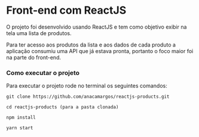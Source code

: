 # Front-end com ReactJS

O projeto foi desenvolvido usando ReactJS e tem como objetivo exibir na tela uma lista de produtos.

Para ter acesso aos produtos da lista e aos dados de cada produto a aplicação consumiu uma API que já estava pronta, portanto o foco maior foi na parte do front-end.

### Como executar o projeto

Para executar o projeto rode no terminal os seguintes comandos:

````
git clone https://github.com/anacamargos/reactjs-products.git

cd reactjs-products (para a pasta clonada)

npm install

yarn start
````
